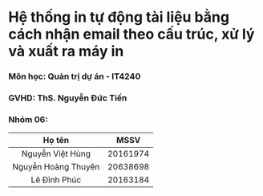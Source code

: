 # Hệ thống in tự động tài liệu bằng cách nhận email theo cấu trúc, xử lý và xuất ra máy in



### Môn học: Quản trị dự án - IT4240

### GVHD: ThS. Nguyễn Đức Tiến

### Nhóm 06:

|       Họ tên        |   MSSV   |
| :-----------------: | :------: |
|  Nguyễn Việt Hùng   | 20161974 |
| Nguyễn Hoàng Thuyên | 20638698 |
|    Lê Đình Phúc     | 20163184 |

